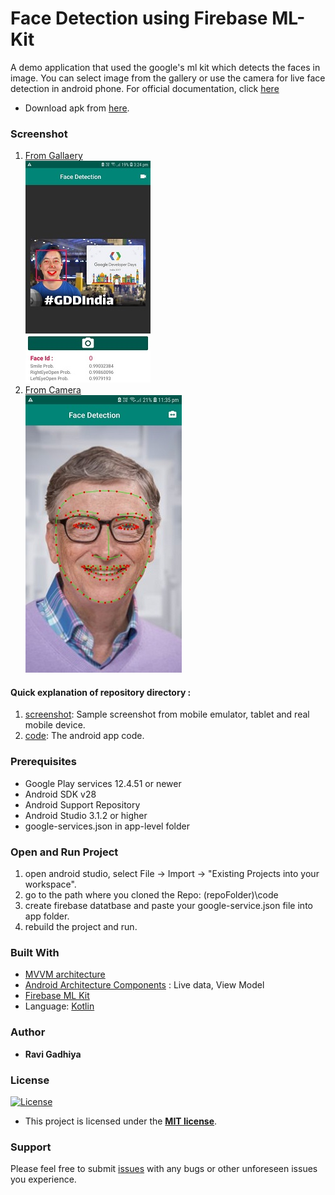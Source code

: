 # Face Detection using Firebase ML-Kit
A demo application that used the google's ml kit which detects the faces in image. You can select image from the gallery or use the camera for live face detection in android phone.
For official documentation, click [here](https://firebase.google.com/docs/ml-kit/android/detect-faces)

- Download apk from [here](https://github.com/Ravi879/Face-Detectioin/raw/master/FaceDetector.apk).

### Screenshot
1. [From Gallaery](https://github.com/Ravi879/Face-Detectioin/blob/master/Screenshot/Galaxy%20j7%20Prime%202/from_image.jpg)  <br>
![Screenshot 1](https://github.com/Ravi879/Face-Detectioin/raw/master/Screenshot/from_image.jpg "")
2. [From Camera](https://github.com/Ravi879/Face-Detectioin/blob/master/Screenshot/Galaxy%20j7%20Prime%202/live_camera.jpg) <br>
![Screenshot 2](https://github.com/Ravi879/Face-Detectioin/raw/master/Screenshot/live_camera.jpg "")

 #### Quick explanation of repository directory :
1. [screenshot](https://github.com/Ravi879/Face-Detectioin/tree/master/Screenshot): Sample screenshot from mobile emulator, tablet and real mobile device. 
2. [code](https://github.com/Ravi879/Face-Detectioin/tree/master/code): The android app code.

### Prerequisites

- Google Play services 12.4.51 or newer
- Android SDK v28
- Android Support Repository
- Android Studio 3.1.2 or higher
- google-services.json in app-level folder

### Open and Run Project
1. open android studio, select File -> Import -> "Existing Projects into your workspace".
2. go to the path where you cloned the Repo: (repoFolder)\code
3. create firebase datatbase and paste your google-service.json file into app folder.
4. rebuild the project and run.

### Built With

- [MVVM architecture](https://developer.android.com/jetpack/docs/guide)
- [Android Architecture Components](https://developer.android.com/topic/libraries/architecture/) : Live  data, View Model
- [Firebase ML Kit](https://firebase.google.com/docs/ml-kit/)
- Language:  [Kotlin](https://kotlinlang.org/)


### Author

- **Ravi Gadhiya**

### License

[![License](http://img.shields.io/:license-mit-blue.svg?style=flat-square)](http://badges.mit-license.org)

- This project is licensed under the **[MIT license](http://opensource.org/licenses/mit-license.php)**. 

### Support

Please feel free to submit [issues](https://github.com/Ravi879/Face-Detectioin/issues) with any bugs or other unforeseen issues you experience.